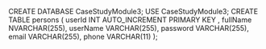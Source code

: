 CREATE DATABASE CaseStudyModule3;
USE CaseStudyModule3;
CREATE TABLE persons (
    userId INT AUTO_INCREMENT PRIMARY KEY ,
    fullName NVARCHAR(255),
    userName VARCHAR(255),
    password VARCHAR(255),
    email VARCHAR(255),
    phone VARCHAR(11)
);